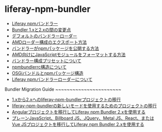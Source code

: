 liferay-npm-bundler
===================

-  [Liferay npmバンドラー](/building-applications/tooling/other-tools/liferay-npm-bundler/liferay-npm-bundler-intro.md)
-  [Bundler 1.xと2.xの間の変更点](/building-applications/tooling/other-tools/liferay-npm-bundler/changes-between-bundler-1.x-and-2.x.md)
-  [デフォルトのバンドラーローダー](/building-applications/tooling/other-tools/liferay-npm-bundler/default-bundler-loaders.md)
-  [AMDローダー構成のエクスポート方法](/building-applications/tooling/other-tools/liferay-npm-bundler/how-liferay-amd-loader-configuration-is-exported.md)
-  [バンドラーがnpmパッケージを公開する方法](/building-applications/tooling/other-tools/liferay-npm-bundler/how-portal-publishes-npm-packages.md)
-  [AMD向けにJavaScriptモジュールをフォーマットする方法](/building-applications/tooling/other-tools/liferay-npm-bundler/how-the-bundler-formats-js-modules.md)
-  [バンドラー構成プリセットについて](/building-applications/tooling/other-tools/liferay-npm-bundler/how-the-default-preset-configures-the-liferay-npm-bundler.md)
-  [npmbundlerrc構造について](/building-applications/tooling/other-tools/liferay-npm-bundler/npmbundlerrc-structure.md)
-  [OSGiバンドルとnpmパッケージ構造](/building-applications/tooling/other-tools/liferay-npm-bundler/the-structure-of-osgi-bundles-containing-npm-packages.md)
-  [Liferay npmバンドラーローダーについて](/building-applications/tooling/other-tools/liferay-npm-bundler/understanding-bundler-loaders.md)

Bundler Migration Guide ~~~~~~~~~~~~~~~~~~~~~~~

-  [1.xから2.xへのliferay-npm-bundlerプロジェクトの移行](/building-applications/tooling/other-tools/liferay-npm-bundler/bundler-migration-guide/migrating-bundler-projects-intro.md)
-  [liferay-npm-bundlerの新しいモードを使用するためのプロジェクトの移行](/building-applications/tooling/other-tools/liferay-npm-bundler/bundler-migration-guide/migrating-to-the-new-mode.md)
-  [Angularプロジェクトを移行してLiferay npm Bundler 2.xを使用する](/building-applications/tooling/other-tools/liferay-npm-bundler/bundler-migration-guide/migrating-angular-bundler.md)
-  [プレーンJavaScript、Billboard JS、JQuery、Metal JS、React、またはVue JSプロジェクトを移行してLiferay npm Bundler 2.xを使用する](/building-applications/tooling/other-tools/liferay-npm-bundler/bundler-migration-guide/migrating-plain-js-billboard-jquery-metal-js-react-vue-bundler.md)
